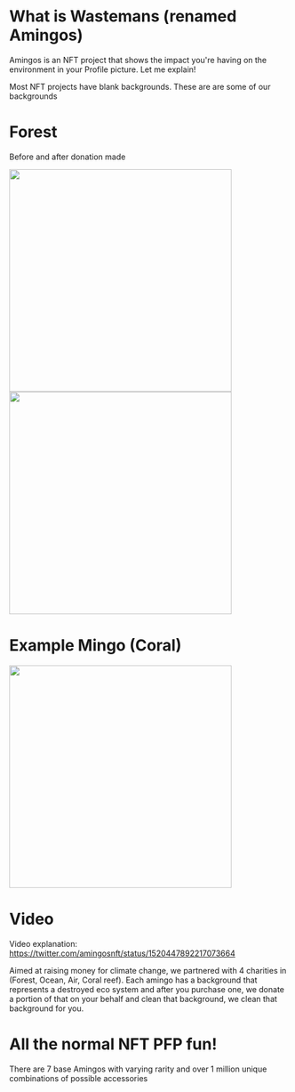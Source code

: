 # What is Wastemans (renamed Amingos)
Amingos is an NFT project that shows the impact you're having on the environment in your Profile picture. Let me explain!


Most NFT projects have blank backgrounds. These are are some of our backgrounds

# Forest
Before and after donation made

<img src="https://user-images.githubusercontent.com/20760528/188785455-d4dac0b8-155d-4357-abb4-b616e2bff85f.png" width="400" height="400" />
<img src="https://user-images.githubusercontent.com/20760528/188785452-50e0f351-08e2-4c34-8482-ff7a9bf5a809.png" width="400" height="400" />

# Example Mingo (Coral)
<img src="https://user-images.githubusercontent.com/20760528/188939573-4c794314-d39c-461f-b285-f2adf48e64bf.png" width="400" height="400" />

# Video

Video explanation:
https://twitter.com/amingosnft/status/1520447892217073664

Aimed at raising money for climate change, we partnered with 4 charities in (Forest, Ocean, Air, Coral reef). Each amingo has a background that represents a destroyed eco system and after you purchase one, we donate a portion of that on your behalf and clean that background, we clean that background for you.


# All the normal NFT PFP fun!

There are 7 base Amingos with varying rarity and over 1 million unique combinations of possible accessories


